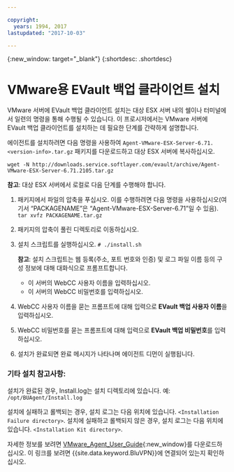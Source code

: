 ```yaml
---

copyright:
  years: 1994, 2017
lastupdated: "2017-10-03"

---
```

{:new_window: target="_blank"}
{:shortdesc: .shortdesc}

# VMware용 EVault 백업 클라이언트 설치

VMware 서버에 EVault 백업 클라이언트 설치는 대상 ESX 서버 내의 쉘이나 터미널에서 일련의 명령을 통해 수행될 수 있습니다. 이 프로시저에서는 VMware 서버에 EVault 백업 클라이언트를 설치하는 데 필요한 단계를 간략하게 설명합니다. 

에이전트를 설치하려면 다음 명령을 사용하여 `Agent-VMware-ESX-Server-6.71.<version-info>.tar.gz` 패키지를 다운로드하고 대상 ESX 서버에 복사하십시오. 

`wget -N http://downloads.service.softlayer.com/evault/archive/Agent-VMware-ESX-Server-6.71.2105.tar.gz`

**참고**: 대상 ESX 서버에서 로컬로 다음 단계를 수행해야 합니다. 

1. 패키지에서 파일의 압축을 푸십시오. 이를 수행하려면 다음 명령을 사용하십시오(여기서 “PACKAGENAME”은 “Agent-VMware-ESX-Server-6.71”일 수 있음).
    `tar xvfz PACKAGENAME.tar.gz`
2. 패키지의 압축이 풀린 디렉토리로 이동하십시오. 
3. 설치 스크립트를 실행하십시오.
    `# ./install.sh`

    **참고**: 설치 스크립트는 웹 등록(주소, 포트 번호와 인증) 및 로그 파일 이름 등의 구성 정보에 대해 대화식으로 프롬프트합니다. 
     
    - 이 서버의 WebCC 사용자 이름을 입력하십시오. 
    - 이 서버의 WebCC 비밀번호를 입력하십시오. 
     
4. WebCC 사용자 이름을 묻는 프롬프트에 대해 입력으로 **EVault 백업 사용자 이름**을 입력하십시오.  
5. WebCC 비밀번호를 묻는 프롬프트에 대해 입력으로 **EVault 백업 비밀번호**를 입력하십시오. 
6. 설치가 완료되면 완료 메시지가 나타나며 에이전트 디먼이 실행됩니다. 


### 기타 설치 참고사항: 
설치가 완료된 경우, Install.log는 설치 디렉토리에 있습니다.
예: `/opt/BUAgent/Install.log`

설치에 실패하고 롤백되는 경우, 설치 로그는 다음 위치에 있습니다. `<Installation Failure directory>`.
설치에 실패하고 롤백되지 않은 경우, 설치 로그는 다음 위치에 있습니다. `<Installation Kit directory>`.

자세한 정보를 보려면 [VMware_Agent_User_Guide](http://downloads.service.softlayer.com/evault/Documentation/VMware_Agent_User_Guide.pdf){:new_window}를 다운로드하십시오. 이 링크를 보려면 {{site.data.keyword.BluVPN}}에 연결되어 있는지 확인하십시오. 
